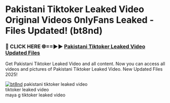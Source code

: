 # Pakistani Tiktoker Leaked Video Original Videos 0nlyFans Leaked - Files Updated! (bt8nd)

<h3>🔴 CLICK HERE 🌐==►► <a href="https://tinyurl.com/2wckxsce" rel="nofollow">Pakistani Tiktoker Leaked Video Updated Files</a></h3>

Get Pakistani Tiktoker Leaked Video and all content. Now you can access all videos and pictures of Pakistani Tiktoker Leaked Video. New Updated Files 2025!

[![bt8nd](https://i.imgur.com/AFduVYN.gif)](https://tinyurl.com/2wckxsce)
pakistani tiktoker leaked video<br>
tiktoker leaked video<br>
maya g tiktoker leaked video